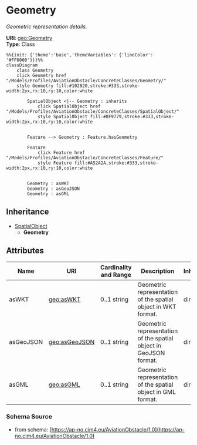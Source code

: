 # Geometry

_Geometric representation details._

**URI**: [geo:Geometry](http://www.opengis.net/ont/geosparql#Geometry)<br />
**Type**: Class

```mermaid
%%{init: {'theme':'base','themeVariables': {'lineColor': '#FF0000'}}}%%
classDiagram
    class Geometry
    click Geometry href "/Models/Profiles/AviationObstacle/ConcreteClasses/Geometry/"
    style Geometry fill:#102820,stroke:#333,stroke-width:2px,rx:10,ry:10,color:white
     
        SpatialObject <|-- Geometry : inherits
            click SpatialObject href "/Models/Profiles/AviationObstacle/ConcreteClasses/SpatialObject/"
            style SpatialObject fill:#8F9779,stroke:#333,stroke-width:2px,rx:10,ry:10,color:white


        Feature --> Geometry : Feature.hasGeometry

        Feature
            click Feature href "/Models/Profiles/AviationObstacle/ConcreteClasses/Feature/"
            style Feature fill:#A52A2A,stroke:#333,stroke-width:2px,rx:10,ry:10,color:white


        Geometry : asWKT
        Geometry : asGeoJSON
        Geometry : asGML
```

## Inheritance
* [SpatialObject](SpatialObject.md)
    * **Geometry**

## Attributes
| Name | URI | Cardinality and Range | Description | Inheritance |
| ---  | --- | --- | --- | --- |
| asWKT | [geo:asWKT](http://www.opengis.net/ont/geosparql#asWKT) | 0..1 string | Geometric representation of the spatial object in WKT format. | direct |
| asGeoJSON | [geo:asGeoJSON](http://www.opengis.net/ont/geosparql#asGeoJSON) | 0..1 string | Geometric representation of the spatial object in GeoJSON format. | direct |
| asGML | [geo:asGML](http://www.opengis.net/ont/geosparql#asGML) | 0..1 string | Geometric representation of the spatial object in GML format. | direct |

### Schema Source
* from schema: [https://ap-no.cim4.eu/AviationObstacle/1.0](https://ap-no.cim4.eu/AviationObstacle/1.0)
